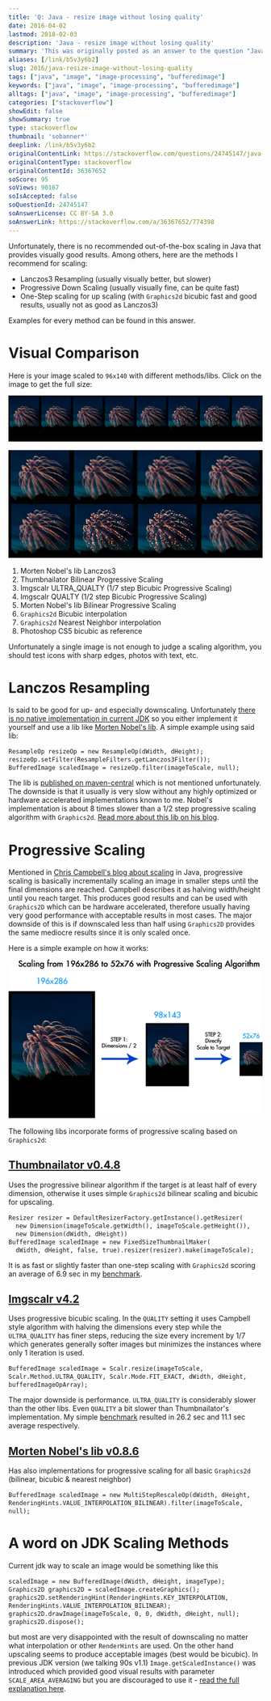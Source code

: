 ```yaml
---
title: 'Q: Java - resize image without losing quality'
date: 2016-04-02
lastmod: 2018-02-03
description: 'Java - resize image without losing quality'
summary: 'This was originally posted as an answer to the question "Java - resize image without losing quality" on stackoverflow.com.'
aliases: [/link/b5v3y6b2]
slug: 2016/java-resize-image-without-losing-quality
tags: ["java", "image", "image-processing", "bufferedimage"]
keywords: ["java", "image", "image-processing", "bufferedimage"]
alltags: ["java", "image", "image-processing", "bufferedimage"]
categories: ["stackoverflow"]
showEdit: false
showSummary: true
type: stackoverflow
thumbnail: 'sobanner*'
deeplink: /link/b5v3y6b2
originalContentLink: https://stackoverflow.com/questions/24745147/java-resize-image-without-losing-quality
originalContentType: stackoverflow
originalContentId: 36367652
soScore: 95
soViews: 90167
soIsAccepted: false
soQuestionId: 24745147
soAnswerLicense: CC BY-SA 3.0
soAnswerLink: https://stackoverflow.com/a/36367652/774398
---
```

Unfortunately, there is no recommended out-of-the-box scaling in Java that provides visually good results. Among others, here are the methods I recommend for scaling:

*   Lanczos3 Resampling (usually visually better, but slower)
*   Progressive Down Scaling (usually visually fine, can be quite fast)
*   One-Step scaling for up scaling (with `Graphics2d` bicubic fast and good results, usually not as good as Lanczos3)

Examples for every method can be found in this answer.

Visual Comparison
=================

Here is your image scaled to `96x140` with different methods/libs. Click on the image to get the full size:

[![comparison](so_88f7582f7c8daf58d03df108.png)](so_88f7582f7c8daf58d03df108.png)

[![comparison zoom](so_8421b1333f5a2a54f4893b62.png)](so_8421b1333f5a2a54f4893b62.png)

1.  Morten Nobel's lib Lanczos3
2.  Thumbnailator Bilinear Progressive Scaling
3.  Imgscalr ULTRA\_QUALTY (1/7 step Bicubic Progressive Scaling)
4.  Imgscalr QUALTY (1/2 step Bicubic Progressive Scaling)
5.  Morten Nobel's lib Bilinear Progressive Scaling
6.  `Graphics2d` Bicubic interpolation
7.  `Graphics2d` Nearest Neighbor interpolation
8.  Photoshop CS5 bicubic as reference

Unfortunately a single image is not enough to judge a scaling algorithm, you should test icons with sharp edges, photos with text, etc.

Lanczos Resampling
==================

Is said to be good for up- and especially downscaling. Unfortunately [there is no native implementation in current JDK](http://bugs.java.com/bugdatabase/view_bug.do?bug_id=6500894) so you either implement it yourself and use a lib like [Morten Nobel's lib](https://github.com/mortennobel/java-image-scaling). A simple example using said lib:

```
ResampleOp resizeOp = new ResampleOp(dWidth, dHeight);
resizeOp.setFilter(ResampleFilters.getLanczos3Filter());
BufferedImage scaledImage = resizeOp.filter(imageToScale, null);

```

The lib is [published on maven-central](http://mvnrepository.com/artifact/com.mortennobel/java-image-scaling) which is not mentioned unfortunately. The downside is that it usually is very slow without any highly optimized or hardware accelerated implementations known to me. Nobel's implementation is about 8 times slower than a 1/2 step progressive scaling algorithm with `Graphics2d`. [Read more about this lib on his blog](https://blog.nobel-joergensen.com/2008/12/20/downscaling-images-in-java/).

Progressive Scaling
===================

Mentioned in [Chris Campbell's blog about scaling](https://community.oracle.com/docs/DOC-983611) in Java, progressive scaling is basically incrementally scaling an image in smaller steps until the final dimensions are reached. Campbell describes it as halving width/height until you reach target. This produces good results and can be used with `Graphics2D` which can be hardware accelerated, therefore usually having very good performance with acceptable results in most cases. The major downside of this is if downscaled less than half using `Graphics2D` provides the same mediocre results since it is only scaled once.

Here is a simple example on how it works:

[![progressive scaling](so_1b4fccc08d1d51f681a8dc71.png)](so_1b4fccc08d1d51f681a8dc71.png)

The following libs incorporate forms of progressive scaling based on `Graphics2d`:

[Thumbnailator v0.4.8](https://github.com/coobird/thumbnailator)
----------------------------------------------------------------

Uses the progressive bilinear algorithm if the target is at least half of every dimension, otherwise it uses simple `Graphics2d` bilinear scaling and bicubic for upscaling.

```
Resizer resizer = DefaultResizerFactory.getInstance().getResizer(
  new Dimension(imageToScale.getWidth(), imageToScale.getHeight()), 
  new Dimension(dWidth, dHeight))
BufferedImage scaledImage = new FixedSizeThumbnailMaker(
  dWidth, dHeight, false, true).resizer(resizer).make(imageToScale);

```

It is as fast or slightly faster than one-step scaling with `Graphics2d` scoring an average of 6.9 sec in my [benchmark](https://stackoverflow.com/a/36295066/774398).

[Imgscalr v4.2](https://github.com/thebuzzmedia/imgscalr)
---------------------------------------------------------

Uses progressive bicubic scaling. In the `QUALITY` setting it uses Campbell style algorithm with halving the dimensions every step while the `ULTRA_QUALITY` has finer steps, reducing the size every increment by 1/7 which generates generally softer images but minimizes the instances where only 1 iteration is used.

```
BufferedImage scaledImage = Scalr.resize(imageToScale, Scalr.Method.ULTRA_QUALITY, Scalr.Mode.FIT_EXACT, dWidth, dHeight, bufferedImageOpArray);

```

The major downside is performance. `ULTRA_QUALITY` is considerably slower than the other libs. Even `QUALITY` a bit slower than Thumbnailator's implementation. My simple [benchmark](https://stackoverflow.com/a/36295066/774398) resulted in 26.2 sec and 11.1 sec average respectively.

[Morten Nobel's lib v0.8.6](https://github.com/mortennobel/java-image-scaling)
------------------------------------------------------------------------------

Has also implementations for progressive scaling for all basic `Graphics2d` (bilinear, bicubic & nearest neighbor)

```
BufferedImage scaledImage = new MultiStepRescaleOp(dWidth, dHeight, RenderingHints.VALUE_INTERPOLATION_BILINEAR).filter(imageToScale, null);

```

A word on JDK Scaling Methods
=============================

Current jdk way to scale an image would be something like this

```
scaledImage = new BufferedImage(dWidth, dHeight, imageType);
Graphics2D graphics2D = scaledImage.createGraphics();
graphics2D.setRenderingHint(RenderingHints.KEY_INTERPOLATION, RenderingHints.VALUE_INTERPOLATION_BILINEAR);
graphics2D.drawImage(imageToScale, 0, 0, dWidth, dHeight, null);
graphics2D.dispose();

```

but most are very disappointed with the result of downscaling no matter what interpolation or other `RenderHints` are used. On the other hand upscaling seems to produce acceptable images (best would be bicubic). In previous JDK version (we talking 90s v1.1) `Image.getScaledInstance()` was introduced which provided good visual results with parameter `SCALE_AREA_AVERAGING` but you are discouraged to use it - [read the full explanation here](https://community.oracle.com/docs/DOC-983611).